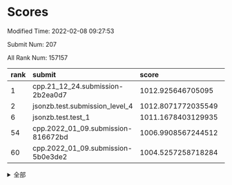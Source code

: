# Scores

Modified Time: 2022-02-08 09:27:53

Submit Num: 207

All Rank Num: 157157

| rank |               submit               |       score        |       sigma        | pk_num |
| :--- | :--------------------------------- | :----------------- | :----------------- | :----- |
| 1    | cpp.21_12_24.submission-2b2ea0d7   | 1012.925646705095  | 0.8233985442151188 | 3037   |
| 2    | jsonzb.test.submission_level_4     | 1012.8071772035549 | 0.7931463519780555 | 3036   |
| 6    | jsonzb.test.test_1                 | 1011.1678403129935 | 0.7847125247595528 | 3038   |
| 54   | cpp.2022_01_09.submission-816672bd | 1006.9908567244512 | 0.7312290771641484 | 3038   |
| 60   | cpp.2022_01_09.submission-5b0e3de2 | 1004.5257258718284 | 0.7220927465097228 | 3033   |


<details>
<summary>全部</summary>

| rank |                 submit                 |       score        |       sigma        | pk_num |
| :--- | :------------------------------------- | :----------------- | :----------------- | :----- |
| 1    | cpp.21_12_24.submission-2b2ea0d7       | 1012.925646705095  | 0.8233985442151188 | 3037   |
| 2    | jsonzb.test.submission_level_4         | 1012.8071772035549 | 0.7931463519780555 | 3036   |
| 3    | gobigger.level_3.submission_level_3_18 | 1011.8911199439199 | 0.800173779268886  | 3034   |
| 4    | gobigger.level_3.submission_level_3_33 | 1011.7737800018872 | 0.7659617654272675 | 3041   |
| 5    | gobigger.level_3.submission_level_3_23 | 1011.6609980823889 | 0.781050740727208  | 3036   |
| 6    | jsonzb.test.test_1                     | 1011.1678403129935 | 0.7847125247595528 | 3038   |
| 7    | gobigger.level_3.submission_level_3_35 | 1011.1319479436982 | 0.7608849022002341 | 3036   |
| 8    | gobigger.level_3.submission_level_3_4  | 1011.0650868255605 | 0.7578950668647689 | 3032   |
| 9    | gobigger.level_3.submission_level_3_20 | 1011.0079189807461 | 0.7663673361088    | 3035   |
| 10   | gobigger.level_3.submission_level_3_40 | 1010.7835470767741 | 0.7495920950864756 | 3038   |
| 11   | gobigger.level_3.submission_level_3_2  | 1010.7530614728711 | 0.7664643635591838 | 3041   |
| 12   | gobigger.level_3.submission_level_3_39 | 1010.6872028513664 | 0.771299504782445  | 3037   |
| 13   | gobigger.level_3.submission_level_3_30 | 1010.5937267142515 | 0.7998643747066485 | 3030   |
| 14   | gobigger.level_3.submission_level_3_49 | 1010.4579844199282 | 0.764214775774871  | 3036   |
| 15   | gobigger.level_3.submission_level_3_26 | 1010.3944523468962 | 0.754943839340699  | 3036   |
| 16   | gobigger.level_3.submission_level_3_10 | 1010.3818357531148 | 0.7372503600979544 | 3041   |
| 17   | gobigger.level_3.submission_level_3_12 | 1010.2958886642981 | 0.7489274576718425 | 3038   |
| 18   | gobigger.level_3.submission_level_3_47 | 1010.2879675601506 | 0.7673704698062986 | 3035   |
| 19   | gobigger.level_3.submission_level_3_22 | 1010.2799675157579 | 0.7565954253184415 | 3036   |
| 20   | gobigger.level_3.submission_level_3_48 | 1010.2757915963701 | 0.7490805729588617 | 3034   |
| 21   | gobigger.level_3.submission_level_3_29 | 1010.2415201319697 | 0.7676366792437476 | 3031   |
| 22   | gobigger.level_3.submission_level_3_28 | 1010.210463539007  | 0.7586147600677456 | 3037   |
| 23   | gobigger.level_3.submission_level_3_3  | 1010.1702452992819 | 0.7800312287632392 | 3036   |
| 24   | gobigger.level_3.submission_level_3_17 | 1009.9419700333996 | 0.7608139235703881 | 3038   |
| 25   | gobigger.level_3.submission_level_3_31 | 1009.915399107217  | 0.7468466695926842 | 3038   |
| 26   | gobigger.level_3.submission_level_3_25 | 1009.9127464443733 | 0.7467168677107405 | 3040   |
| 27   | gobigger.level_3.submission_level_3_16 | 1009.9071383180008 | 0.7597646575404934 | 3033   |
| 28   | gobigger.level_3.submission_level_3_44 | 1009.880370460961  | 0.7546361976356388 | 3041   |
| 29   | gobigger.level_3.submission_level_3_13 | 1009.8294329409525 | 0.7534442027619519 | 3036   |
| 30   | gobigger.level_3.submission_level_3_36 | 1009.7842940423461 | 0.7472384130538496 | 3038   |
| 31   | gobigger.level_3.submission_level_3_24 | 1009.7649667956601 | 0.7617242451192985 | 3034   |
| 32   | gobigger.level_3.submission_level_3_19 | 1009.729794661049  | 0.7612101733973535 | 3037   |
| 33   | gobigger.level_3.submission_level_3_37 | 1009.7021454108133 | 0.7545569178979271 | 3035   |
| 34   | gobigger.level_3.submission_level_3_6  | 1009.6297124663212 | 0.7610225056134201 | 3037   |
| 35   | gobigger.level_3.submission_level_3_7  | 1009.6166938106815 | 0.7508906795951484 | 3044   |
| 36   | gobigger.level_3.submission_level_3_43 | 1009.59010254922   | 0.758953642163338  | 3037   |
| 37   | gobigger.level_3.submission_level_3_34 | 1009.4828598096093 | 0.7430754949612632 | 3043   |
| 38   | gobigger.level_3.submission_level_3_27 | 1009.4769192644711 | 0.753669384016351  | 3033   |
| 39   | gobigger.level_3.submission_level_3_8  | 1009.4687719221175 | 0.7693381562024463 | 3038   |
| 40   | gobigger.level_3.submission_level_3_38 | 1009.4332494499939 | 0.7619510128538168 | 3038   |
| 41   | gobigger.level_3.submission_level_3_15 | 1009.3689778846258 | 0.764534368276819  | 3036   |
| 42   | gobigger.level_3.submission_level_3_42 | 1009.3513900061761 | 0.7556028830199417 | 3035   |
| 43   | gobigger.level_3.submission_level_3_9  | 1009.3494315601364 | 0.7624506286531003 | 3036   |
| 44   | gobigger.level_3.submission_level_3_46 | 1009.3267410059203 | 0.7633561185166724 | 3034   |
| 45   | gobigger.level_3.submission_level_3_0  | 1009.3232348785318 | 0.7730656857262235 | 3036   |
| 46   | gobigger.level_3.submission_level_3_11 | 1009.2967307648873 | 0.7448769727296882 | 3038   |
| 47   | gobigger.level_3.submission_level_3_1  | 1009.1351948832682 | 0.767286242916622  | 3038   |
| 48   | gobigger.level_3.submission_level_3_45 | 1008.7205022182624 | 0.7492927682330853 | 3034   |
| 49   | gobigger.level_3.submission_level_3_5  | 1008.7085273343948 | 0.7357474816342456 | 3036   |
| 50   | gobigger.level_3.submission_level_3_14 | 1008.1955833453334 | 0.7419162148130303 | 3037   |
| 51   | gobigger.level_3.submission_level_3_32 | 1008.1435967459809 | 0.7510934392663475 | 3032   |
| 52   | gobigger.level_3.submission_level_3_41 | 1007.6040886387583 | 0.7385874079736449 | 3038   |
| 53   | gobigger.level_3.submission_level_3_21 | 1007.4888911269893 | 0.7101257366814825 | 3037   |
| 54   | cpp.2022_01_09.submission-816672bd     | 1006.9908567244512 | 0.7312290771641484 | 3038   |
| 55   | gobigger.level_1.submission_level_1_24 | 1005.2042104890903 | 0.718680906982744  | 3039   |
| 56   | gobigger.level_1.submission_level_1_22 | 1005.0197500773744 | 0.7148769922059685 | 3035   |
| 57   | gobigger.level_1.submission_level_1_18 | 1004.8433848704403 | 0.7148531009504288 | 3040   |
| 58   | gobigger.level_1.submission_level_1_30 | 1004.6818529551484 | 0.7185272414882525 | 3035   |
| 59   | gobigger.level_1.submission_level_1_47 | 1004.6246154547205 | 0.723284482445808  | 3031   |
| 60   | cpp.2022_01_09.submission-5b0e3de2     | 1004.5257258718284 | 0.7220927465097228 | 3033   |
| 61   | gobigger.level_1.submission_level_1_23 | 1004.4162555671118 | 0.7282853913362762 | 3033   |
| 62   | gobigger.level_1.submission_level_1_37 | 1004.2170629242696 | 0.7211056456558846 | 3041   |
| 63   | gobigger.level_1.submission_level_1_2  | 1004.2048002939781 | 0.7306511987908917 | 3041   |
| 64   | gobigger.level_1.submission_level_1_20 | 1004.1620088454812 | 0.7151564399231951 | 3038   |
| 65   | gobigger.level_1.submission_level_1_25 | 1004.0421656049044 | 0.7176590332469814 | 3036   |
| 66   | gobigger.level_1.submission_level_1_42 | 1004.028394183045  | 0.7183509681587691 | 3035   |
| 67   | gobigger.level_1.submission_level_1_0  | 1004.003824533782  | 0.7023157678317953 | 3036   |
| 68   | gobigger.level_1.submission_level_1_8  | 1003.9626507722719 | 0.716470191271299  | 3034   |
| 69   | gobigger.level_1.submission_level_1_26 | 1003.9618864444835 | 0.7264534566949684 | 3040   |
| 70   | gobigger.level_1.submission_level_1_13 | 1003.7700065209119 | 0.7165595524143623 | 3037   |
| 71   | gobigger.level_1.submission_level_1_31 | 1003.7447587126575 | 0.7171753550085358 | 3034   |
| 72   | gobigger.level_1.submission_level_1_5  | 1003.7185757613055 | 0.7125921280249272 | 3041   |
| 73   | gobigger.level_1.submission_level_1_21 | 1003.6406258287964 | 0.7134952030752995 | 3039   |
| 74   | gobigger.level_1.submission_level_1_29 | 1003.6376147598887 | 0.718377580287497  | 3037   |
| 75   | gobigger.level_1.submission_level_1_35 | 1003.6172751475692 | 0.717583084761139  | 3036   |
| 76   | gobigger.level_1.submission_level_1_11 | 1003.5306931157296 | 0.7187651542480152 | 3035   |
| 77   | gobigger.level_1.submission_level_1_33 | 1003.5112115795844 | 0.7119419455906423 | 3038   |
| 78   | gobigger.level_1.submission_level_1_12 | 1003.4633887997179 | 0.7194152699806544 | 3037   |
| 79   | gobigger.level_1.submission_level_1_9  | 1003.4579075470394 | 0.7129804166267163 | 3038   |
| 80   | gobigger.level_1.submission_level_1_28 | 1003.4236604740158 | 0.7192304229731858 | 3038   |
| 81   | gobigger.level_1.submission_level_1_39 | 1003.413673209782  | 0.7029786605326167 | 3042   |
| 82   | gobigger.level_1.submission_level_1_19 | 1003.2710283530403 | 0.7260812961906179 | 3038   |
| 83   | gobigger.level_1.submission_level_1_48 | 1003.1823038763639 | 0.7107950425876848 | 3038   |
| 84   | gobigger.level_1.submission_level_1_43 | 1003.0177925999682 | 0.7157542635721624 | 3035   |
| 85   | gobigger.level_1.submission_level_1_6  | 1002.985664726573  | 0.7068770590197043 | 3045   |
| 86   | gobigger.level_1.submission_level_1_34 | 1002.9109974027759 | 0.710506645992636  | 3042   |
| 87   | gobigger.level_1.submission_level_1_40 | 1002.8747468151518 | 0.7119407222487916 | 3039   |
| 88   | gobigger.level_1.submission_level_1_14 | 1002.8635337739153 | 0.704431144365495  | 3036   |
| 89   | gobigger.level_1.submission_level_1_4  | 1002.829655844217  | 0.7222023964932902 | 3037   |
| 90   | gobigger.level_1.submission_level_1_1  | 1002.7665316914749 | 0.7038268920719862 | 3035   |
| 91   | gobigger.level_1.submission_level_1_41 | 1002.7517274881435 | 0.7070396129742915 | 3041   |
| 92   | gobigger.level_1.submission_level_1_7  | 1002.72074184522   | 0.7080330822194884 | 3036   |
| 93   | gobigger.level_1.submission_level_1_46 | 1002.7157183156661 | 0.713612106698342  | 3039   |
| 94   | gobigger.level_1.submission_level_1_10 | 1002.6883941397291 | 0.7109250315787283 | 3038   |
| 95   | gobigger.level_1.submission_level_1_38 | 1002.6125009698627 | 0.7078632170084342 | 3034   |
| 96   | gobigger.level_1.submission_level_1_16 | 1002.5533147565351 | 0.7180265497796487 | 3041   |
| 97   | gobigger.level_1.submission_level_1_15 | 1002.5465038355713 | 0.7034320601657907 | 3037   |
| 98   | gobigger.level_1.submission_level_1_17 | 1002.4791772901987 | 0.7088321065538108 | 3034   |
| 99   | gobigger.level_1.submission_level_1_27 | 1002.3282109129449 | 0.7077643339702948 | 3036   |
| 100  | gobigger.level_1.submission_level_1_36 | 1002.1512492405207 | 0.716988898641791  | 3035   |
| 101  | gobigger.level_1.submission_level_1_49 | 1002.1468796446819 | 0.7046936340860586 | 3034   |
| 102  | gobigger.level_1.submission_level_1_3  | 1002.1145315812811 | 0.7043210166676809 | 3038   |
| 103  | gobigger.level_1.submission_level_1_32 | 1001.9245569991924 | 0.7113943107631125 | 3041   |
| 104  | gobigger.level_1.submission_level_1_44 | 1001.8011011542094 | 0.7063320622033948 | 3038   |
| 105  | gobigger.level_1.submission_level_1_45 | 1001.7236227973397 | 0.7049061475845899 | 3037   |
| 106  | gobigger.random.submission_random_29   | 997.2763191986213  | 0.7095080217889553 | 3038   |
| 107  | gobigger.random.submission_random_35   | 997.1902691309004  | 0.7047994355375475 | 3038   |
| 108  | gobigger.random.submission_random_19   | 997.1527277044524  | 0.7134430355318383 | 3038   |
| 109  | gobigger.random.submission_random_38   | 997.0348043110547  | 0.7188384442145543 | 3041   |
| 110  | gobigger.random.submission_random_44   | 996.9988797214395  | 0.7156820198234086 | 3040   |
| 111  | gobigger.random.submission_random_2    | 996.9925800586426  | 0.7110471705319142 | 3039   |
| 112  | gobigger.random.submission_random_12   | 996.7995090707816  | 0.7078128153181189 | 3033   |
| 113  | gobigger.random.submission_random_20   | 996.6911678784892  | 0.7082337546492493 | 3039   |
| 114  | gobigger.random.submission_random_10   | 996.6447880710058  | 0.7011188490976422 | 3037   |
| 115  | gobigger.random.submission_random_48   | 996.6256052656681  | 0.7160465250006458 | 3036   |
| 116  | gobigger.random.submission_random_41   | 996.5886591338891  | 0.7067728226505654 | 3031   |
| 117  | gobigger.random.submission_random_11   | 996.5788256141939  | 0.7058825595177247 | 3036   |
| 118  | gobigger.random.submission_random_39   | 996.5604153058623  | 0.7118520567441323 | 3043   |
| 119  | gobigger.random.submission_random_4    | 996.4501929202912  | 0.6950969958243649 | 3034   |
| 120  | gobigger.random.submission_random_40   | 996.4189610869365  | 0.7228268356147806 | 3035   |
| 121  | gobigger.random.submission_random_21   | 996.2709284576334  | 0.7103005407158662 | 3037   |
| 122  | gobigger.random.submission_random_14   | 996.2512603861873  | 0.7036200564180485 | 3037   |
| 123  | gobigger.random.submission_random_26   | 996.2318695720777  | 0.6938414591738189 | 3040   |
| 124  | gobigger.random.submission_random_42   | 996.22210619064    | 0.7063439218588408 | 3040   |
| 125  | gobigger.random.submission_random_22   | 996.2214214587833  | 0.7171713824533547 | 3037   |
| 126  | gobigger.random.submission_random_9    | 996.1907619035625  | 0.7210839117779239 | 3036   |
| 127  | gobigger.random.submission_random_43   | 996.16371474942    | 0.7084690130930533 | 3043   |
| 128  | gobigger.random.submission_random_23   | 996.1068361931233  | 0.7251539358709738 | 3035   |
| 129  | gobigger.random.submission_random_34   | 996.0922227817338  | 0.7021736194096786 | 3039   |
| 130  | gobigger.random.submission_random_37   | 996.0245581859792  | 0.7075007514463636 | 3039   |
| 131  | gobigger.random.submission_random_6    | 996.008323777931   | 0.7045574064119718 | 3035   |
| 132  | gobigger.random.submission_random_47   | 995.9214289465667  | 0.7101524724020408 | 3038   |
| 133  | gobigger.random.submission_random_45   | 995.9028578404923  | 0.7150467464711214 | 3037   |
| 134  | gobigger.random.submission_random_28   | 995.8791269995556  | 0.7170171855848798 | 3037   |
| 135  | gobigger.random.submission_random_31   | 995.831247757664   | 0.7182477071431645 | 3035   |
| 136  | gobigger.random.submission_random_3    | 995.8265603471077  | 0.7233602374618423 | 3033   |
| 137  | gobigger.random.submission_random_49   | 995.8017888784029  | 0.7163279863370219 | 3036   |
| 138  | gobigger.random.submission_random_30   | 995.7854661052565  | 0.6994747557824196 | 3035   |
| 139  | gobigger.random.submission_random_15   | 995.7311769839587  | 0.716954808477603  | 3039   |
| 140  | gobigger.random.submission_random_1    | 995.6857103479648  | 0.7111881269962363 | 3037   |
| 141  | gobigger.random.submission_random_32   | 995.6708024727432  | 0.7250518299237162 | 3035   |
| 142  | gobigger.random.submission_random_46   | 995.6628452023849  | 0.7123000155011912 | 3031   |
| 143  | gobigger.random.submission_random_0    | 995.5862143268408  | 0.7192963234087275 | 3040   |
| 144  | gobigger.random.submission_random_16   | 995.5053225615604  | 0.7070753071764171 | 3036   |
| 145  | gobigger.random.submission_random_18   | 995.4802325168605  | 0.7246029446382867 | 3042   |
| 146  | gobigger.random.submission_random_17   | 995.4632951934267  | 0.7120061663191817 | 3037   |
| 147  | gobigger.random.submission_random_24   | 995.4564226791979  | 0.7248227593256519 | 3041   |
| 148  | gobigger.random.submission_random_8    | 995.3872128284613  | 0.7044580377259511 | 3034   |
| 149  | gobigger.random.submission_random_13   | 995.3449290231538  | 0.70925755311635   | 3042   |
| 150  | gobigger.random.submission_random_25   | 994.8411893183002  | 0.7031021118665866 | 3036   |
| 151  | gobigger.random.submission_random_7    | 994.826185354637   | 0.7171924993544354 | 3040   |
| 152  | gobigger.level_2.submission_level_2_30 | 994.7824967080876  | 0.7268289540066615 | 3035   |
| 153  | gobigger.random.submission_random_36   | 994.7516968571656  | 0.7236762835613617 | 3040   |
| 154  | gobigger.random.submission_random_5    | 994.6072385383987  | 0.7123671351787789 | 3034   |
| 155  | gobigger.random.submission_random_33   | 994.4805803070074  | 0.7234643930813536 | 3034   |
| 156  | gobigger.random.submission_random_27   | 994.3436407331701  | 0.7096408395532599 | 3035   |
| 157  | gobigger.level_2.submission_level_2_46 | 994.3107852195437  | 0.7271754071584797 | 3041   |
| 158  | gobigger.level_2.submission_level_2_42 | 993.4557411113742  | 0.7343754771095033 | 3036   |
| 159  | gobigger.level_2.submission_level_2_33 | 993.2792622401519  | 0.7342708209628065 | 3036   |
| 160  | gobigger.level_2.submission_level_2_49 | 993.1411929504441  | 0.7215193666315691 | 3038   |
| 161  | gobigger.level_2.submission_level_2_10 | 993.0593940289598  | 0.7294938351026403 | 3034   |
| 162  | gobigger.level_2.submission_level_2_12 | 993.0294363307823  | 0.7393010914204343 | 3032   |
| 163  | gobigger.level_2.submission_level_2_8  | 992.9396674530848  | 0.7414031786993875 | 3042   |
| 164  | gobigger.level_2.submission_level_2_18 | 992.8617979463103  | 0.7345727407649444 | 3041   |
| 165  | gobigger.level_2.submission_level_2_19 | 992.8392820166137  | 0.7406675840403113 | 3032   |
| 166  | gobigger.level_2.submission_level_2_24 | 992.7549251112364  | 0.7436207489133735 | 3035   |
| 167  | gobigger.level_2.submission_level_2_20 | 992.7098346806341  | 0.7747792351153842 | 3034   |
| 168  | gobigger.level_2.submission_level_2_35 | 992.6373990637132  | 0.7358251544203628 | 3035   |
| 169  | gobigger.level_2.submission_level_2_32 | 992.6311863971113  | 0.7426964127362522 | 3036   |
| 170  | gobigger.level_2.submission_level_2_5  | 992.5323853698962  | 0.7298583402536797 | 3033   |
| 171  | gobigger.level_2.submission_level_2_0  | 992.4384421094168  | 0.7459263993566692 | 3035   |
| 172  | gobigger.level_2.submission_level_2_44 | 992.4362197884749  | 0.724042794953674  | 3034   |
| 173  | gobigger.level_2.submission_level_2_40 | 992.417614221002   | 0.7713330860983932 | 3037   |
| 174  | gobigger.level_2.submission_level_2_9  | 992.4092214576573  | 0.7383102763606754 | 3041   |
| 175  | gobigger.level_2.submission_level_2_45 | 992.3756208753506  | 0.7541737001946159 | 3033   |
| 176  | gobigger.level_2.submission_level_2_11 | 992.1460676150159  | 0.7521724948498262 | 3041   |
| 177  | gobigger.level_2.submission_level_2_37 | 992.1121896649138  | 0.7561491945879143 | 3033   |
| 178  | gobigger.level_2.submission_level_2_23 | 992.0570761626419  | 0.7367383874555649 | 3038   |
| 179  | gobigger.level_2.submission_level_2_1  | 992.053781342565   | 0.7389657784111401 | 3036   |
| 180  | gobigger.level_2.submission_level_2_7  | 992.0522254181996  | 0.7493826907388011 | 3037   |
| 181  | gobigger.level_2.submission_level_2_31 | 992.0273126555636  | 0.7399954189501605 | 3037   |
| 182  | gobigger.level_2.submission_level_2_38 | 992.0129476484987  | 0.7629948718673374 | 3042   |
| 183  | gobigger.level_2.submission_level_2_16 | 991.9754067589563  | 0.7471704907203968 | 3032   |
| 184  | gobigger.level_2.submission_level_2_29 | 991.8175077540038  | 0.7558753229617375 | 3036   |
| 185  | gobigger.level_2.submission_level_2_26 | 991.7225283461919  | 0.7407518214325894 | 3035   |
| 186  | gobigger.level_2.submission_level_2_25 | 991.591335050657   | 0.7580235589930101 | 3041   |
| 187  | gobigger.level_2.submission_level_2_6  | 991.5505040951316  | 0.7532067243569838 | 3038   |
| 188  | gobigger.level_2.submission_level_2_14 | 991.4236166715481  | 0.7345977643507272 | 3038   |
| 189  | gobigger.level_2.submission_level_2_39 | 991.3531190873548  | 0.7505573160461988 | 3036   |
| 190  | gobigger.level_2.submission_level_2_13 | 991.3501118783204  | 0.7431962463696439 | 3036   |
| 191  | gobigger.level_2.submission_level_2_4  | 991.2959748319852  | 0.7433212959395442 | 3043   |
| 192  | gobigger.level_2.submission_level_2_43 | 991.2736648470341  | 0.7422456366581242 | 3035   |
| 193  | gobigger.level_2.submission_level_2_3  | 991.2613060992721  | 0.7504347959776876 | 3036   |
| 194  | gobigger.level_2.submission_level_2_41 | 991.2394614181488  | 0.7722526853296126 | 3034   |
| 195  | gobigger.level_2.submission_level_2_28 | 991.2197808114131  | 0.7442121450422756 | 3036   |
| 196  | gobigger.level_2.submission_level_2_36 | 991.1903391876986  | 0.7452282802754128 | 3034   |
| 197  | gobigger.level_2.submission_level_2_47 | 991.093675905986   | 0.7609611668989701 | 3034   |
| 198  | gobigger.level_2.submission_level_2_17 | 990.9847671267809  | 0.7538381250201196 | 3040   |
| 199  | gobigger.level_2.submission_level_2_48 | 990.7859610401193  | 0.7487438911009708 | 3038   |
| 200  | gobigger.level_2.submission_level_2_27 | 990.7358462596906  | 0.7737316741893967 | 3037   |
| 201  | gobigger.level_2.submission_level_2_34 | 990.549827283909   | 0.7596193243576889 | 3034   |
| 202  | gobigger.level_2.submission_level_2_15 | 990.3684939624942  | 0.7734096458938868 | 3033   |
| 203  | gobigger.level_2.submission_level_2_22 | 990.2497376585802  | 0.7434756865454901 | 3043   |
| 204  | gobigger.level_2.submission_level_2_21 | 990.2148364747808  | 0.7523708210116066 | 3036   |
| 205  | gobigger.level_2.submission_level_2_2  | 990.0666684767424  | 0.7541113395466478 | 3035   |
| 206  | gobigger.none.submission_none_0        | 975.5216931321854  | 1.4414910957369997 | 3037   |
| 207  | gobigger.none.submission_none_1        | 973.7944129563888  | 1.6628980656465422 | 3031   |

</details>
